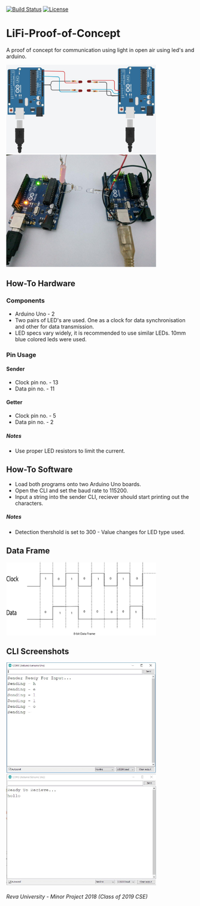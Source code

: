 [![Build Status](https://api.travis-ci.com/Zahir-Khan/LiFi-Proof-of-Concept.svg)](https://travis-ci.org/Zahir-Khan/LiFi-Proof-of-Concept)
[![License](https://img.shields.io/github/license/Zahir-Khan/LiFi-Proof-of-Concept.svg)](LICENSE)

# LiFi-Proof-of-Concept
A proof of concept for communication using light in open air using led's and arduino.

<p> 
  <img src="images/Illustration.jpg" alt="LiFi-Illustration" width="400"/> 
  <img src="images/Practical_build.jpg" alt="LiFi-Prototype" width="400"/>
</p>


## How-To Hardware
### Components
  * Arduino Uno - 2
  * Two pairs of LED's are used. One as a clock for data synchronisation and other for data transmission.
  * LED specs vary widely, it is recommended to use similar LEDs. 10mm blue colored leds were used.

### Pin Usage
#### Sender
  * Clock pin no. - 13
  * Data pin no. - 11
#### Getter
  * Clock pin no. - 5
  * Data pin no. - 2
##### Notes
  * Use proper LED resistors to limit the current.
  
  
## How-To Software
  * Load both programs onto two Arduino Uno boards.
  * Open the CLI and set the baud rate to 115200.
  * Input a string into the sender CLI, reciever should start printing out the characters.
##### Notes
  * Detection thershold is set to 300 - Value changes for LED type used.

## Data Frame
<img src="images/Data_frame.jpg" alt="LiFi-Data-Frame" width="400" align="center"/>

## CLI Screenshots
<p> 
  <img src="images/Sender_cli.jpg" alt="LiFi-Sender" width="400"/> 
  <img src="images/Getter_cli.jpg" alt="LiFi-Getter" width="400"/>
</p>

###### Reva University - Minor Project 2018 (Class of 2019 CSE)
